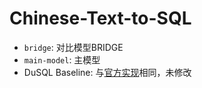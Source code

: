 # Chinese-Text-to-SQL
* `bridge`: 对比模型BRIDGE
* `main-model`: 主模型
* DuSQL Baseline: 与[官方实现](https://github.com/PaddlePaddle/Research/tree/master/NLP/Text2SQL-BASELINE)相同，未修改